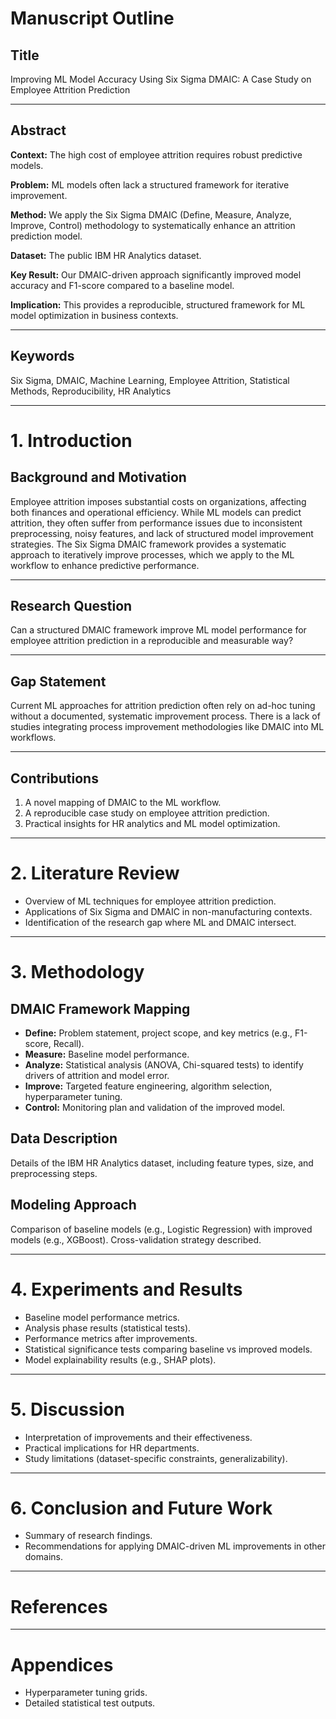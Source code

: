 # Manuscript Outline

## Title
Improving ML Model Accuracy Using Six Sigma DMAIC: A Case Study on Employee Attrition Prediction

---

## Abstract
**Context:** The high cost of employee attrition requires robust predictive models.  

**Problem:** ML models often lack a structured framework for iterative improvement.  

**Method:** We apply the Six Sigma DMAIC (Define, Measure, Analyze, Improve, Control) methodology to systematically enhance an attrition prediction model.  

**Dataset:** The public IBM HR Analytics dataset.  

**Key Result:** Our DMAIC-driven approach significantly improved model accuracy and F1-score compared to a baseline model.  

**Implication:** This provides a reproducible, structured framework for ML model optimization in business contexts.  

---

## Keywords
Six Sigma, DMAIC, Machine Learning, Employee Attrition, Statistical Methods, Reproducibility, HR Analytics

---

# 1. Introduction

## Background and Motivation
Employee attrition imposes substantial costs on organizations, affecting both finances and operational efficiency. While ML models can predict attrition, they often suffer from performance issues due to inconsistent preprocessing, noisy features, and lack of structured model improvement strategies. The Six Sigma DMAIC framework provides a systematic approach to iteratively improve processes, which we apply to the ML workflow to enhance predictive performance.

---

## Research Question
Can a structured DMAIC framework improve ML model performance for employee attrition prediction in a reproducible and measurable way?

---

## Gap Statement
Current ML approaches for attrition prediction often rely on ad-hoc tuning without a documented, systematic improvement process. There is a lack of studies integrating process improvement methodologies like DMAIC into ML workflows.

---

## Contributions
1. A novel mapping of DMAIC to the ML workflow.  
2. A reproducible case study on employee attrition prediction.  
3. Practical insights for HR analytics and ML model optimization.

---

# 2. Literature Review
- Overview of ML techniques for employee attrition prediction.  
- Applications of Six Sigma and DMAIC in non-manufacturing contexts.  
- Identification of the research gap where ML and DMAIC intersect.

---

# 3. Methodology

## DMAIC Framework Mapping
- **Define:** Problem statement, project scope, and key metrics (e.g., F1-score, Recall).  
- **Measure:** Baseline model performance.  
- **Analyze:** Statistical analysis (ANOVA, Chi-squared tests) to identify drivers of attrition and model error.  
- **Improve:** Targeted feature engineering, algorithm selection, hyperparameter tuning.  
- **Control:** Monitoring plan and validation of the improved model.

## Data Description
Details of the IBM HR Analytics dataset, including feature types, size, and preprocessing steps.

## Modeling Approach
Comparison of baseline models (e.g., Logistic Regression) with improved models (e.g., XGBoost). Cross-validation strategy described.

---

# 4. Experiments and Results
- Baseline model performance metrics.  
- Analysis phase results (statistical tests).  
- Performance metrics after improvements.  
- Statistical significance tests comparing baseline vs improved models.  
- Model explainability results (e.g., SHAP plots).

---

# 5. Discussion
- Interpretation of improvements and their effectiveness.  
- Practical implications for HR departments.  
- Study limitations (dataset-specific constraints, generalizability).

---

# 6. Conclusion and Future Work
- Summary of research findings.  
- Recommendations for applying DMAIC-driven ML improvements in other domains.

---

# References

---

# Appendices
- Hyperparameter tuning grids.  
- Detailed statistical test outputs.
